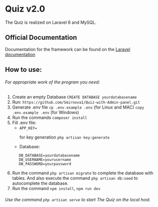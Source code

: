 # Quiz v2.0

The Quiz is realized on Laravel 6 and MySQL.

## Official Documentation
Documentation for the framework can be found on the [Laravel documentation](https://laravel.com/)

## How to use:
###### For appropriate work of the program you need:

1. Create an empty Database `CREATE DATABASE yourdatabasename`
2. Run: `https://github.com/Smirnova1/Quiz-with-Admin-panel.git` 
3. Generate .env file `cp .env.example .env` (for Linux and MAC) `copy .env.example .env` (for Windows)
4. Run the commands `composer install`
5. Fill .env file:
    * `APP_KEY=` <p>for key generation `php artisan key:generate`</p>
    * Database:
     ```
        DB_DATABASE=yourdatabasename
        DB_USERNAME=yourusername
        DB_PASSWORD=yourpassword
      ```
6. Run the command  `php artisan migrate` to complete the database with tables. And also execute the command `php artisan db:seed` to autocomplete the database.
7. Run the command `npm install`, `npm run dev`

###### Use the command `php artisan serve` to start The Quiz on the local host.

